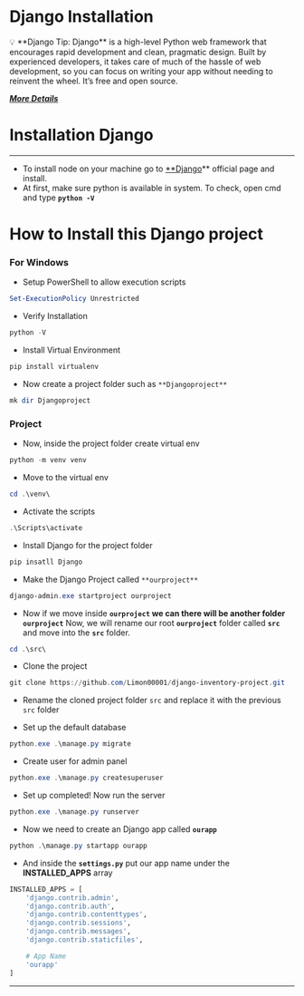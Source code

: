# Django Installation

<aside>
💡 **Django Tip: Django** is a high-level Python web framework that encourages rapid development and clean, pragmatic design. Built by experienced developers, it takes care of much of the hassle of web development, so you can focus on writing your app without needing to reinvent the wheel. It’s free and open source.

**_[More Details](https://www.djangoproject.com/)_**

</aside>

# Installation Django

---

- To install node on your machine go to [\*\*Django](https://docs.djangoproject.com/en/5.0/intro/install/)\*\* official page and install.
- At first, make sure python is available in system. To check, open cmd and type **`python -V`**

# How to Install this Django project

### **For Windows**

- Setup PowerShell to allow execution scripts

```powershell
Set-ExecutionPolicy Unrestricted
```

- Verify Installation

```powershell
python -V
```

- Install Virtual Environment

```powershell
pip install virtualenv
```

- Now create a project folder such as `**Djangoproject**`

```powershell
mk dir Djangoproject
```

### Project

- Now, inside the project folder create virtual env

```powershell
python -m venv venv
```

- Move to the virtual env

```powershell
cd .\venv\
```

- Activate the scripts

```powershell
.\Scripts\activate
```

- Install Django for the project folder

```powershell
pip insatll Django
```

- Make the Django Project called `**ourproject**`

```powershell
django-admin.exe startproject ourproject
```

- Now if we move inside **`ourproject` we can there will be another folder `ourproject`** Now, we will rename our root **`ourproject`** folder called **`src`** and move into the **`src`** folder.

```powershell
cd .\src\
```

- Clone the project

```powershell
git clone https://github.com/Limon00001/django-inventory-project.git
```

- Rename the cloned project folder `src` and replace it with the previous `src` folder

<!-- ```powershell
git clone https://github.com/Limon00001/django-inventory-project.git
``` -->

- Set up the default database

```powershell
python.exe .\manage.py migrate
```

- Create user for admin panel

```powershell
python.exe .\manage.py createsuperuser
```

- Set up completed! Now run the server

```powershell
python.exe .\manage.py runserver
```

- Now we need to create an Django app called **`ourapp`**

```powershell
python .\manage.py startapp ourapp
```

- And inside the **`settings.py`** put our app name under the **INSTALLED_APPS** array

```python
INSTALLED_APPS = [
    'django.contrib.admin',
    'django.contrib.auth',
    'django.contrib.contenttypes',
    'django.contrib.sessions',
    'django.contrib.messages',
    'django.contrib.staticfiles',

    # App Name
    'ourapp'
]
```

---
